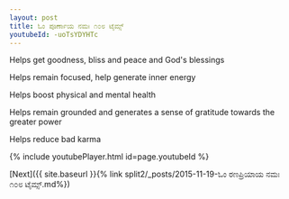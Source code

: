 ```yaml
---
layout: post
title: ಓಂ ಪೂರ್ಣಾಯ ನಮಃ ೧೦೮ ಟೈಮ್ಸ್
youtubeId: -uoTsYDYHTc
---
```

 
 
Helps get goodness, bliss and peace and God's blessings
 
Helps remain focused, help generate inner energy 
 
Helps boost physical and mental health 
 
Helps remain grounded and generates a sense of gratitude towards the greater power 
 
Helps reduce bad karma
 
 
 
 


{% include youtubePlayer.html id=page.youtubeId %}
 
[Next]({{ site.baseurl }}{% link  split2/_posts/2015-11-19-ಓಂ ರಣಪ್ರಿಯಾಯ ನಮಃ ೧೦೮ ಟೈಮ್ಸ್.md%})
 
